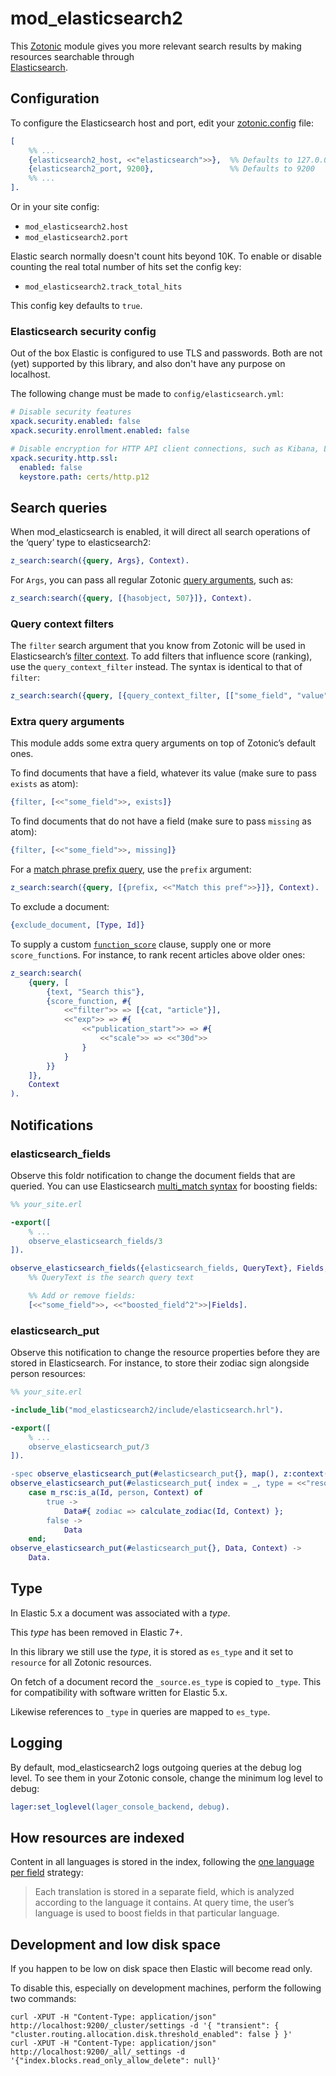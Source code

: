 mod_elasticsearch2
==================

This [Zotonic](https://github.com/zotonic/zotonic) module gives you more relevant search results
by making resources searchable through  
[Elasticsearch](https://www.elastic.co/guide/en/elasticsearch/reference/current/index.html).


Configuration
-------------

To configure the Elasticsearch host and port, edit your 
[zotonic.config](http://docs.zotonic.com/en/latest/ref/configuration/zotonic-configuration.html)
file:

```erlang
[
    %% ...
    {elasticsearch2_host, <<"elasticsearch">>},  %% Defaults to 127.0.0.1
    {elasticsearch2_port, 9200},                 %% Defaults to 9200
    %% ...
].
```

Or in your site config:

 * `mod_elasticsearch2.host`
 * `mod_elasticsearch2.port`

Elastic search normally doesn't count hits beyond 10K. To enable or disable counting the real
total number of hits set the config key:

 * `mod_elasticsearch2.track_total_hits`

This config key defaults to `true`.


### Elasticsearch security config

Out of the box Elastic is configured to use TLS and passwords.
Both are not (yet) supported by this library, and also don't have any purpose on localhost.

The following change must be made to `config/elasticsearch.yml`:

```yaml
# Disable security features
xpack.security.enabled: false
xpack.security.enrollment.enabled: false

# Disable encryption for HTTP API client connections, such as Kibana, Logstash, and Agents
xpack.security.http.ssl:
  enabled: false
  keystore.path: certs/http.p12

```


Search queries
--------------

When mod_elasticsearch is enabled, it will direct all search operations of the 
‘query’ type to elasticsearch2:

```erlang
z_search:search({query, Args}, Context).
```

For `Args`, you can pass all regular Zotonic [query arguments](http://docs.zotonic.com/en/latest/developer-guide/search.html#query-arguments),
such as:

```erlang
z_search:search({query, [{hasobject, 507}]}, Context).
````

### Query context filters

The `filter` search argument that you know from Zotonic will be used in
Elasticsearch’s [filter context](https://www.elastic.co/guide/en/elasticsearch/reference/current/query-filter-context.html).
To add filters that influence score (ranking), use the `query_context_filter`
instead. The syntax is identical to that of `filter`:

```erlang
z_search:search({query, [{query_context_filter, [["some_field", "value"]]}]}, Context).
```

### Extra query arguments

This module adds some extra query arguments on top of Zotonic’s default ones.

To find documents that have a field, whatever its value (make sure to pass 
`exists` as atom): 

```erlang
{filter, [<<"some_field">>, exists]}
```

To find documents that do not have a field (make sure to pass `missing` as 
atom): 

```erlang
{filter, [<<"some_field">>, missing]}
````

For a [match phrase prefix query](https://www.elastic.co/guide/en/elasticsearch/reference/current/query-dsl-match-query-phrase-prefix.html),
use the `prefix` argument:

```erlang
z_search:search({query, [{prefix, <<"Match this pref">>}]}, Context).
```

To exclude a document:

```erlang
{exclude_document, [Type, Id]}
```

To supply a custom [`function_score`](https://www.elastic.co/guide/en/elasticsearch/reference/current/query-dsl-function-score-query.html) 
clause, supply one or more `score_function`s. For instance, to rank recent
articles above older ones:

```erlang
z_search:search(
    {query, [
        {text, "Search this"},
        {score_function, #{
            <<"filter">> => [{cat, "article"}],
            <<"exp">> => #{
                <<"publication_start">> => #{
                    <<"scale">> => <<"30d">>
                }
            }
        }}
    ]},
    Context
).
```

Notifications
-------------

### elasticsearch_fields

Observe this foldr notification to change the document fields that are queried.
You can use Elasticsearch [multi_match syntax](https://www.elastic.co/guide/en/elasticsearch/reference/current/query-dsl-multi-match-query.html)
for boosting fields:

```erlang
%% your_site.erl

-export([
    % ...
    observe_elasticsearch_fields/3
]).

observe_elasticsearch_fields({elasticsearch_fields, QueryText}, Fields, Context) ->
    %% QueryText is the search query text

    %% Add or remove fields: 
    [<<"some_field">>, <<"boosted_field^2">>|Fields].   
```

### elasticsearch_put

Observe this notification to change the resource properties before they are
stored in Elasticsearch. For instance, to store their zodiac sign alongside 
person resources:

```erlang
%% your_site.erl

-include_lib("mod_elasticsearch2/include/elasticsearch.hrl").

-export([
    % ...
    observe_elasticsearch_put/3
]).

-spec observe_elasticsearch_put(#elasticsearch_put{}, map(), z:context()) -> map().
observe_elasticsearch_put(#elasticsearch_put{ index = _, type = <<"resource">>, id = Id }, Data, Context) ->
    case m_rsc:is_a(Id, person, Context) of
        true ->
            Data#{ zodiac => calculate_zodiac(Id, Context) };
        false ->
            Data
    end;
observe_elasticsearch_put(#elasticsearch_put{}, Data, Context) ->
    Data.
```

Type
----

In Elastic 5.x a document was associated with a _type_.

This _type_ has been removed in Elastic 7+.

In this library we still use the _type_, it is stored as `es_type` and it set to `resource` for
all Zotonic resources.

On fetch of a document record the `_source.es_type` is copied to `_type`. This for compatibility with software
written for Elastic 5.x.

Likewise references to `_type` in queries are mapped to `es_type`.


Logging
-------

By default, mod_elasticsearch2 logs outgoing queries at the debug log level. To
see them in your Zotonic console, change the minimum log level to debug:

```erlang
lager:set_loglevel(lager_console_backend, debug).
```

How resources are indexed
-------------------------

Content in all languages is stored in the index, following the 
[one language per field](https://www.elastic.co/guide/en/elasticsearch/guide/current/one-lang-fields.html)
strategy: 

> Each translation is stored in a separate field, which is analyzed according to
> the language it contains. At query time, the user’s language is used to boost
> fields in that particular language.

Development and low disk space
------------------------------

If you happen to be low on disk space then Elastic will become read only.

To disable this, especially on development machines, perform the following two commands:

```shell
curl -XPUT -H "Content-Type: application/json" http://localhost:9200/_cluster/settings -d '{ "transient": { "cluster.routing.allocation.disk.threshold_enabled": false } }'
curl -XPUT -H "Content-Type: application/json" http://localhost:9200/_all/_settings -d '{"index.blocks.read_only_allow_delete": null}'
```

